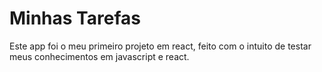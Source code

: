# Minhas Tarefas

Este app foi o meu primeiro projeto em react, feito com o intuito de testar meus conhecimentos em javascript e react.

